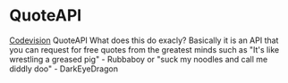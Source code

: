 # QuoteAPI
[Codevision](https://codevision.org/) QuoteAPI
What does this do exacly? Basically it is an API that you can request for free quotes from the greatest minds such as 
"It's like wrestling a greased pig" - Rubbaboy or "suck my noodles and call me diddly doo" - DarkEyeDragon
